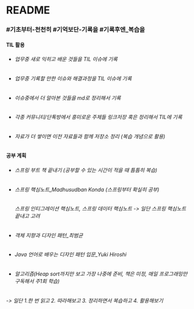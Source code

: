 # README

### #기초부터-천천히 #기억보단-기록을 #기록후엔_복습을



#### TIL 활용

- ###### 업무중 새로 익히고 배운 것들을 TIL 이슈에 기록

- ###### 업무중 기록할 만한 이슈와 해결과정을 TIL 이슈에 기록

- ###### 이슈중에서 더 알아본 것들을 md로 정리해서 기록

- ###### 각종 커뮤니티/단톡방에서 흥미로운 주제들 링크저장 혹은 정리해서 TIL에 기록

- ###### 자료가 더 쌓이면 이전 자료들과 함께 저장소 정리 (복습 개념으로 활용)  

###### 



#### 공부 계획

- ###### 스프링 부트 책 끝내기 (공부할 수 있는 시간이 적을 때 틈틈히 복습)

- ###### 스프링 핵심노트_Madhusudban Konda (스프링부터 확실히 공부)

  ###### 		스프링 인티그레이션 핵심노트, 스프링 데이터 핵심노트 -> 일단 스프링 핵심노트 끝내고 고려

- ###### 객체 지향과 디자인 패턴_최범균

- ###### Java 언어로 배우는 디자인 패턴 입문_Yuki Hiroshi

- ###### 알고리즘(Heap sort까지만 보고 가장 나중에 준비, 책은 미정, 매일 프로그래밍만 구독해서 주1회 학습) 



######  -> 일단 1.한 번 읽고 2. 따라해보고 3. 정리하면서 복습하고 4. 활용해보기

###### 

